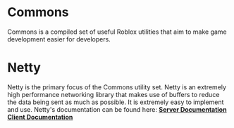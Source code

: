 # Commons
Commons is a compiled set of useful Roblox utilities that aim to make game development easier for developers.

# Netty
Netty is the primary focus of the Commons utility set.  Netty is an extremely high performance networking library that makes use of buffers to reduce the data being sent as much as possible.  It is extremely easy to implement and use.
Netty's documentation can be found here:
[**Server Documentation**](https://madonox.github.io/Commons/api/NettyServer)
[**Client Documentation**](https://madonox.github.io/Commons/api/NettyClient/)